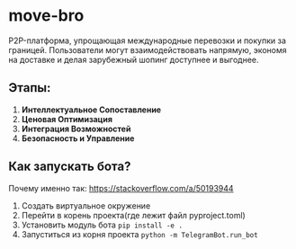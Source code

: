 # move-bro
P2P-платформа, упрощающая международные перевозки и покупки за границей. Пользователи могут взаимодействовать напрямую, экономя на доставке и делая зарубежный шопинг доступнее и выгоднее.

## Этапы:
1. **Интеллектуальное Сопоставление**
2. **Ценовая Оптимизация**
3. **Интеграция Возможностей**
4. **Безопасность и Управление**

## Как запускать бота?
Почему именно так: https://stackoverflow.com/a/50193944
1. Создать виртуальное окружение
2. Перейти в корень проекта(где лежит файл pyproject.toml)
3. Установить модуль бота `pip install -e .`
4. Запуститься из корня проекта `python -m TelegramBot.run_bot`
